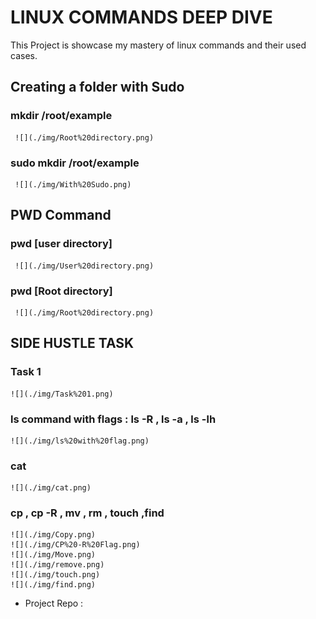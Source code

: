 # LINUX COMMANDS DEEP DIVE

This Project is showcase my mastery of linux commands and their used cases.

## Creating a folder with Sudo
   ### mkdir /root/example
     ![](./img/Root%20directory.png)

   ### sudo mkdir /root/example
     ![](./img/With%20Sudo.png)  

## PWD Command
   ### pwd [user directory] 
     ![](./img/User%20directory.png)  
   ### pwd [Root directory] 
     ![](./img/Root%20directory.png)   

## SIDE HUSTLE TASK 
   ### Task 1
    ![](./img/Task%201.png) 
   ### ls command with flags : ls -R , ls -a , ls -lh
    ![](./img/ls%20with%20flag.png)  
   ### cat 
    ![](./img/cat.png) 
   ### cp , cp -R , mv , rm , touch ,find 
    ![](./img/Copy.png)
    ![](./img/CP%20-R%20Flag.png)
    ![](./img/Move.png)
    ![](./img/remove.png)
    ![](./img/touch.png)
    ![](./img/find.png)

 * Project Repo :   

